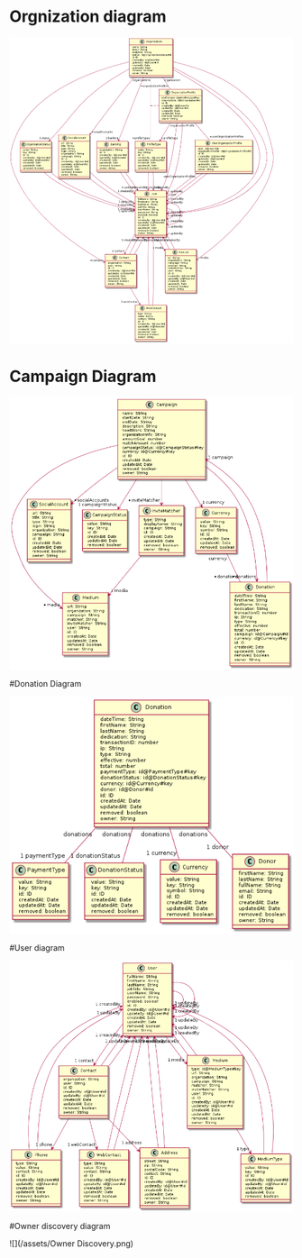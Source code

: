 # Orgnization diagram
![](/assets/Organization.png)

# Campaign Diagram

![](/assets/Campaign.png)

#Donation Diagram

![](/assets/Donation.png)

#User diagram

![](/assets/User.png)

#Owner discovery diagram

![](/assets/Owner Discovery.png)